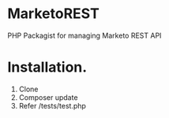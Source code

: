 # MarketoREST
PHP Packagist for managing Marketo REST API 

# Installation.
1. Clone
2. Composer update
3. Refer /tests/test.php
